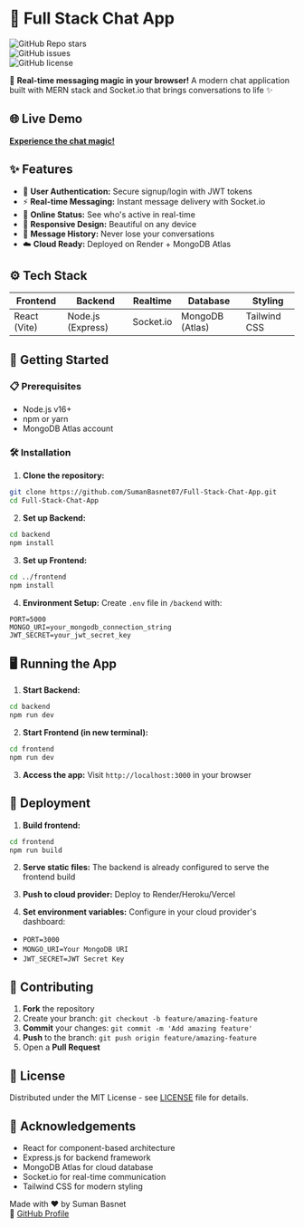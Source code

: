 
# 🚀 Full Stack Chat App

![GitHub Repo stars](https://img.shields.io/github/stars/SumanBasnet07/Full-Stack-Chat-App?style=social)  
![GitHub issues](https://img.shields.io/github/issues/SumanBasnet07/Full-Stack-Chat-App)  
![GitHub license](https://img.shields.io/github/license/SumanBasnet07/Full-Stack-Chat-App)  

💬 **Real-time messaging magic in your browser!** A modern chat application built with MERN stack and Socket.io that brings conversations to life ✨

## 🌐 Live Demo
**[Experience the chat magic!](https://chat-app-x0zi.onrender.com/)** 

## ✨ Features
- 🔐 **User Authentication:** Secure signup/login with JWT tokens
- ⚡ **Real-time Messaging:** Instant message delivery with Socket.io
- 💚 **Online Status:** See who's active in real-time
- 📱 **Responsive Design:** Beautiful on any device
- 🔄 **Message History:** Never lose your conversations
- ☁️ **Cloud Ready:** Deployed on Render + MongoDB Atlas

## ⚙️ Tech Stack
| Frontend        | Backend         | Realtime        | Database       | Styling      |
|-----------------|-----------------|-----------------|----------------|--------------|
| React (Vite)    | Node.js (Express) | Socket.io       | MongoDB (Atlas) | Tailwind CSS |

## 🚀 Getting Started
### 📋 Prerequisites
- Node.js v16+
- npm or yarn
- MongoDB Atlas account

### 🛠️ Installation
1. **Clone the repository:**
```bash
git clone https://github.com/SumanBasnet07/Full-Stack-Chat-App.git
cd Full-Stack-Chat-App
```

2. **Set up Backend:**
```bash
cd backend
npm install
```

3. **Set up Frontend:**
```bash
cd ../frontend
npm install
```

4. **Environment Setup:**
Create `.env` file in `/backend` with:
```env
PORT=5000
MONGO_URI=your_mongodb_connection_string
JWT_SECRET=your_jwt_secret_key
```

## 🖥️ Running the App
1. **Start Backend:**
```bash
cd backend
npm run dev
```

2. **Start Frontend (in new terminal):**
```bash
cd frontend
npm run dev
```

3. **Access the app:**
Visit `http://localhost:3000` in your browser

## 🚢 Deployment
1. **Build frontend:**
```bash
cd frontend
npm run build
```

2. **Serve static files:**
The backend is already configured to serve the frontend build

3. **Push to cloud provider:**
Deploy to Render/Heroku/Vercel

4. **Set environment variables:**
Configure in your cloud provider's dashboard:
- `PORT=3000`
- `MONGO_URI=Your MongoDB URI`
- `JWT_SECRET=JWT Secret Key`

## 🤝 Contributing
1. **Fork** the repository  
2. Create your branch: `git checkout -b feature/amazing-feature`  
3. **Commit** your changes: `git commit -m 'Add amazing feature'`  
4. **Push** to the branch: `git push origin feature/amazing-feature`  
5. Open a **Pull Request**

## 📄 License
Distributed under the MIT License - see [LICENSE](LICENSE) file for details.

## 🙏 Acknowledgements
- React for component-based architecture
- Express.js for backend framework
- MongoDB Atlas for cloud database
- Socket.io for real-time communication
- Tailwind CSS for modern styling

Made with ❤️ by Suman Basnet  
🔗 [GitHub Profile](https://github.com/SumanBasnet07)

